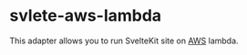 # svlete-aws-lambda
This adapter allows you to run  SvelteKit site on  [AWS](https://aws.amazon.com/) lambda.
